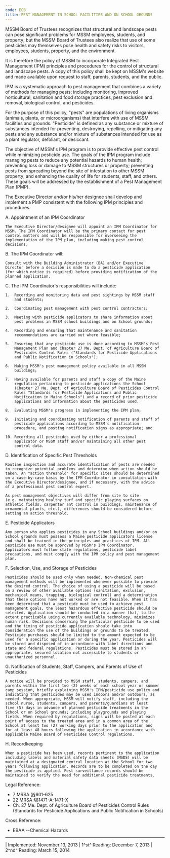 ```yaml
---
code: ECB
title: PEST MANAGEMENT IN SCHOOL FACILITIES AND ON SCHOOL GROUNDS
---
```


MSSM Board of Trustees recognizes that structural and landscape pests
can pose significant problems for MSSM employees, students, and
property; but the MSSM Board of Trustees also realize that use of some
pesticides may themselves pose health and safety risks to visitors,
employees, students, property, and the environment.

It is therefore the policy of MSSM to incorporate Integrated Pest
Management (IPM) principles and procedures for the control of structural
and landscape pests. A copy of this policy shall be kept on MSSM's
website and made available upon request to staff, parents, students, and
the public.

IPM is a systematic approach to pest management that combines a variety
of methods for managing pests; including monitoring, improved
horticultural, sanitation and food storage practices, pest exclusion and
removal, biological control, and pesticides.

For the purpose of this policy, "pests" are populations of living
organisms (animals, plants, or microorganisms) that interfere with use
of MSSM facilities and grounds. "Pesticide" is defined as any substance
or mixture of substances intended for preventing, destroying, repelling,
or mitigating any pests and any substance and/or mixture of substances
intended for use as a plant regulator, defoliant, or desiccant.

The objective of MSSM's IPM program is to provide effective pest control
while minimizing pesticide use. The goals of the IPM program include
managing pests to reduce any potential hazards to human health;
preventing loss or damage to MSSM structures or property; preventing
pests from spreading beyond the site of infestation to other MSSM
property; and enhancing the quality of life for students, staff, and
others. These goals will be addressed by the establishment of a Pest
Management Plan (PMP).

The Executive Director and/or his/her designee shall develop and
implement a PMP consistent with the following IPM principles and
procedures.

A.  Appointment of an IPM Coordinator

    The Executive Director/designee will appoint an IPM Coordinator for
    MSSM. The IPM Coordinator will be the primary contact for pest
    control matters and will be responsible for overseeing the
    implementation of the IPM plan, including making pest control
    decisions.

B.  The IPM Coordinator will:

    Consult with the Building Administrator (BA) and/or Executive
    Director before a decision is made to do a pesticide application
    (for which notice is required) before providing notification of the
    planned application.

C.  The IPM Coordinator's responsibilities will include:

    1.  Recording and monitoring data and pest sightings by MSSM staff
        and students;

    2.  Coordinating pest management with pest control contractors;

    3.  Meeting with pesticide applicators to share information about
        pest problems in MSSM school buildings and on School grounds;

    4.  Recording and ensuring that maintenance and sanitation
        recommendations are carried out where feasible;

    5.  Ensuring that any pesticide use is done according to MSSM's Pest
        Management Plan and Chapter 27 Me. Dept. of Agriculture Board of
        Pesticides Control Rules ("Standards for Pesticide Applications
        and Public Notification in Schools");

    6.  Making MSSM's pest management policy available in all MSSM
        buildings;

    7.  Having available for parents and staff a copy of the Maine
        regulation pertaining to pesticide applications the School
        (Chapter 27 Me. Dept. of Agriculture Board of Pesticides Control
        Rules "Standards for Pesticide Applications and Public
        Notification in Maine Schools") and a record of prior pesticide
        applications and information about the pesticides used.

    8.  Evaluating MSSM's progress in implementing the IPM plan;

    9.  Initiating and coordinating notification of parents and staff of
        pesticide applications according to MSSM's notification
        procedure, and posting notification signs as appropriate; and

    10. Recording all pesticides used by either a professional
        applicator or MSSM staff and/or maintaining all other pest
        control data.

D.  Identification of Specific Pest Thresholds

    Routine inspection and accurate identification of pests are needed
    to recognize potential problems and determine when action should be
    taken. An "action threshold" for specific sites should be determined
    on a case-by-case basis by the IPM Coordinator in consultation with
    the Executive Director/designee, and if necessary, with the advice
    of a professional pest control expert.

    As pest management objectives will differ from site to site
    (e.g. maintaining healthy turf and specific playing surfaces on
    athletic fields, carpenter ant control in buildings, maintenance of
    ornamental plants, etc.), differences should be considered before
    setting an action threshold.

E.  Pesticide Applicators

    Any person who applies pesticides in any School buildings and/or on
    School grounds must possess a Maine pesticide applicators license
    and shall be trained in the principles and practices of IPM. All
    pesticide use must be approved by MSSM's IPM Coordinator.
    Applicators must follow state regulations, pesticide label
    precautions, and must comply with the IPM policy and pest management
    plan.

F.  Selection, Use, and Storage of Pesticides

    Pesticides should be used only when needed. Non-chemical pest
    management methods will be implemented whenever possible to provide
    the desired control. The choice of using a pesticide will be based
    on a review of other available options (sanitation, exclusion,
    mechanical means, trapping, biological control) and a determination
    that these options have not worked or are not feasible. When it has
    been determined that a pesticide must be used to achieve pest
    management goals, the least hazardous effective pesticide should be
    selected. Application should be conducted in a manner that, to the
    extent practicable using currently available technology, minimizes
    human risk. Decisions concerning the particular pesticide to be used
    and the timing of pesticide application should take into
    consideration the use of the buildings or grounds to be treated.
    Pesticide purchases should be limited to the amount expected to be
    used for a specific application or during the year. Pesticides will
    be stored and disposed of in accordance with label directions and
    state and federal regulations. Pesticides must be stored in an
    appropriate, secured location not accessible to students or
    unauthorized personnel.

G.  Notification of Students, Staff, Campers, and Parents of Use of
    Pesticides

    A notice will be provided to MSSM staff, students, campers, and
    parents within the first two (2) weeks of each school year or summer
    camp session, briefly explaining MSSM's IPM/pesticide use policy and
    indicating that pesticides may be used indoors and/or outdoors, as
    needed. When appropriate, MSSM will notify staff, including the
    school nurse, students, campers, and parents/guardians at least
    five (5) days in advance of planned pesticide treatments in the
    School or on School grounds; including playgrounds and playing
    fields. When required by regulations, signs will be posted at each
    point of access to the treated area and in a common area of the
    School at least two (2) working days prior to the application and
    for at least 48 hours following the application in accordance with
    applicable Maine Board of Pesticides Control regulations.

H.  Recordkeeping

    When a pesticide has been used, records pertinent to the application
    including labels and material safety data sheets (MSDS) will be
    maintained at a designated central location at the School for two
    years following application. Records are to be completed on the day
    the pesticide is applied. Pest surveillance records should be
    maintained to verify the need for additional pesticide treatments.

Legal Reference:

-   7 MRSA §§601-625
-   22 MRSA §§1471-A-1471-X
-   Ch. 27 Me. Dept. of Agriculture Board of Pesticides Control Rules
    (Standards for Pesticide Applications and Public Notification in
    Schools)

Cross Reference:

-   EBAA --Chemical Hazards

------------------------------------------------------------------------

| Implemented: November 13, 2013
| 1^st^ Reading: December 7, 2013
| 2^nd^ Reading: March 15, 2014
